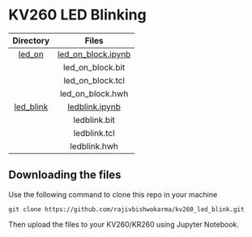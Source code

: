 # KV260 LED Blinking


|   Directory  |    Files      |
|:------------:|:-------------:|
|   [led_on](./led_on/)    | [led_on_block.ipynb](./led_on/led_on_block.ipynb) |
|                 | led_on_block.bit |
|                 | led_on_block.tcl |
|                 | led_on_block.hwh |
|   [led_blink](/led_blink/) | [ledblink.ipynb](./led_blink/ledblink.ipynb) |
|                 | ledblink.bit |
|                 | ledblink.tcl |
|                 | ledblink.hwh |


## Downloading the files

Use the following command to clone this repo in your machine

```
git clone https://github.com/rajivbishwokarma/kv260_led_blink.git
```

Then upload the files to your KV260/KR260 using Jupyter Notebook.